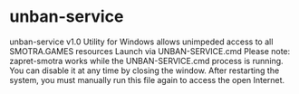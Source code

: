 # unban-service
unban-service v1.0
Utility for Windows allows unimpeded access to all SMOTRA.GAMES resources Launch via UNBAN-SERVICE.cmd
Please note: zapret-smotra works while the UNBAN-SERVICE.cmd process is running. You can disable it at any time by closing the window. After restarting the system, you must manually run this file again to access the open Internet.
